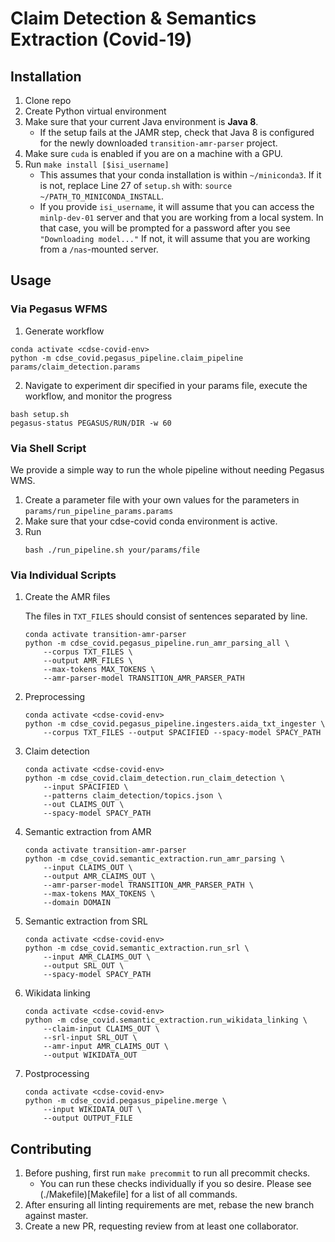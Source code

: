 # Claim Detection & Semantics Extraction (Covid-19)

## Installation

1. Clone repo
2. Create Python virtual environment
3. Make sure that your current Java environment is **Java 8**.
   - If the setup fails at the JAMR step, check that Java 8 is configured
      for the newly downloaded `transition-amr-parser` project.
4. Make sure `cuda` is enabled if you are on a machine with a GPU.
5. Run `make install [$isi_username]`
   - This assumes that your conda installation is within `~/miniconda3`. If it is not, replace Line 27 of `setup.sh` with: `source ~/PATH_TO_MINICONDA_INSTALL`.
   - If you provide `isi_username`, it will assume that you can access the `minlp-dev-01` server and that you are working from a local system.
      In that case, you will be prompted for a password after you see
      `"Downloading model..."`
      If not, it will assume that you are working from a `/nas`-mounted server.

## Usage

### Via Pegasus WFMS

1. Generate workflow
```
conda activate <cdse-covid-env>
python -m cdse_covid.pegasus_pipeline.claim_pipeline params/claim_detection.params
```
2. Navigate to experiment dir specified in your params file, execute the workflow, and monitor the progress
```
bash setup.sh
pegasus-status PEGASUS/RUN/DIR -w 60
```

### Via Shell Script
We provide a simple way to run the whole pipeline without needing Pegasus WMS.
1. Create a parameter file with your own values for the parameters in
   `params/run_pipeline_params.params`
2. Make sure that your cdse-covid conda environment is active.
3. Run
   ```
   bash ./run_pipeline.sh your/params/file
   ```

### Via Individual Scripts

1. Create the AMR files
   
   The files in `TXT_FILES` should consist of sentences separated by line.
   ```
   conda activate transition-amr-parser
   python -m cdse_covid.pegasus_pipeline.run_amr_parsing_all \
       --corpus TXT_FILES \
       --output AMR_FILES \
       --max-tokens MAX_TOKENS \
       --amr-parser-model TRANSITION_AMR_PARSER_PATH
   ```
2. Preprocessing
   ```
   conda activate <cdse-covid-env>
   python -m cdse_covid.pegasus_pipeline.ingesters.aida_txt_ingester \
       --corpus TXT_FILES --output SPACIFIED --spacy-model SPACY_PATH
   ```
3. Claim detection
   ```
   conda activate <cdse-covid-env>
   python -m cdse_covid.claim_detection.run_claim_detection \
       --input SPACIFIED \
       --patterns claim_detection/topics.json \
       --out CLAIMS_OUT \
       --spacy-model SPACY_PATH
   ```
4. Semantic extraction from AMR
   ```
   conda activate transition-amr-parser
   python -m cdse_covid.semantic_extraction.run_amr_parsing \
       --input CLAIMS_OUT \
       --output AMR_CLAIMS_OUT \
       --amr-parser-model TRANSITION_AMR_PARSER_PATH \
       --max-tokens MAX_TOKENS \
       --domain DOMAIN
   ```
5. Semantic extraction from SRL
   ```
   conda activate <cdse-covid-env>
   python -m cdse_covid.semantic_extraction.run_srl \
       --input AMR_CLAIMS_OUT \
       --output SRL_OUT \
       --spacy-model SPACY_PATH
   ```
6. Wikidata linking
   ```
   conda activate <cdse-covid-env>
   python -m cdse_covid.semantic_extraction.run_wikidata_linking \
       --claim-input CLAIMS_OUT \
       --srl-input SRL_OUT \
       --amr-input AMR_CLAIMS_OUT \
       --output WIKIDATA_OUT
   ```
7. Postprocessing
   ```
   conda activate <cdse-covid-env>
   python -m cdse_covid.pegasus_pipeline.merge \
       --input WIKIDATA_OUT \
       --output OUTPUT_FILE
   ```

## Contributing

1. Before pushing, first run `make precommit` to run all precommit checks.
   - You can run these checks individually if you so desire. Please see (./Makefile)[Makefile] for a list of all commands.
2. After ensuring all linting requirements are met, rebase the new branch against master.
3. Create a new PR, requesting review from at least one collaborator.
